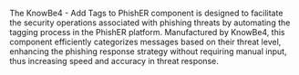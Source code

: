 The KnowBe4 - Add Tags to PhishER component is designed to facilitate the security operations associated with phishing threats by automating the tagging process in the PhishER platform. Manufactured by KnowBe4, this component efficiently categorizes messages based on their threat level, enhancing the phishing response strategy without requiring manual input, thus increasing speed and accuracy in threat response.
